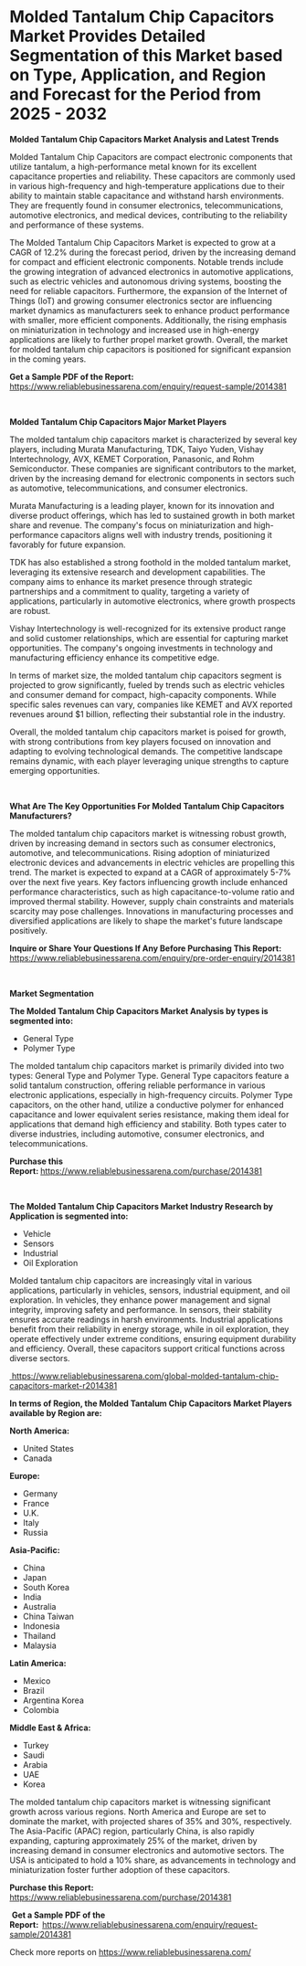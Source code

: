 <p><h1>Molded Tantalum Chip Capacitors Market Provides Detailed Segmentation of this Market based on Type, Application, and Region and Forecast for the Period from 2025 - 2032</h1></p><p><strong>Molded Tantalum Chip Capacitors Market Analysis and Latest Trends</strong></p>
<p><p>Molded Tantalum Chip Capacitors are compact electronic components that utilize tantalum, a high-performance metal known for its excellent capacitance properties and reliability. These capacitors are commonly used in various high-frequency and high-temperature applications due to their ability to maintain stable capacitance and withstand harsh environments. They are frequently found in consumer electronics, telecommunications, automotive electronics, and medical devices, contributing to the reliability and performance of these systems.</p><p>The Molded Tantalum Chip Capacitors Market is expected to grow at a CAGR of 12.2% during the forecast period, driven by the increasing demand for compact and efficient electronic components. Notable trends include the growing integration of advanced electronics in automotive applications, such as electric vehicles and autonomous driving systems, boosting the need for reliable capacitors. Furthermore, the expansion of the Internet of Things (IoT) and growing consumer electronics sector are influencing market dynamics as manufacturers seek to enhance product performance with smaller, more efficient components. Additionally, the rising emphasis on miniaturization in technology and increased use in high-energy applications are likely to further propel market growth. Overall, the market for molded tantalum chip capacitors is positioned for significant expansion in the coming years.</p></p>
<p><strong>Get a Sample PDF of the Report:&nbsp;</strong> <a href="https://www.reliablebusinessarena.com/enquiry/request-sample/2014381?utm_campaign=1943&utm_medium=2&utm_source=Github&utm_content=ia&utm_term=17012025&utm_id=molded-tantalum-chip-capacitors">https://www.reliablebusinessarena.com/enquiry/request-sample/2014381</a></p>
<p>&nbsp;</p>
<p><strong>Molded Tantalum Chip Capacitors Major Market Players</strong></p>
<p><p>The molded tantalum chip capacitors market is characterized by several key players, including Murata Manufacturing, TDK, Taiyo Yuden, Vishay Intertechnology, AVX, KEMET Corporation, Panasonic, and Rohm Semiconductor. These companies are significant contributors to the market, driven by the increasing demand for electronic components in sectors such as automotive, telecommunications, and consumer electronics.</p><p>Murata Manufacturing is a leading player, known for its innovation and diverse product offerings, which has led to sustained growth in both market share and revenue. The company's focus on miniaturization and high-performance capacitors aligns well with industry trends, positioning it favorably for future expansion.</p><p>TDK has also established a strong foothold in the molded tantalum market, leveraging its extensive research and development capabilities. The company aims to enhance its market presence through strategic partnerships and a commitment to quality, targeting a variety of applications, particularly in automotive electronics, where growth prospects are robust.</p><p>Vishay Intertechnology is well-recognized for its extensive product range and solid customer relationships, which are essential for capturing market opportunities. The company's ongoing investments in technology and manufacturing efficiency enhance its competitive edge.</p><p>In terms of market size, the molded tantalum chip capacitors segment is projected to grow significantly, fueled by trends such as electric vehicles and consumer demand for compact, high-capacity components. While specific sales revenues can vary, companies like KEMET and AVX reported revenues around $1 billion, reflecting their substantial role in the industry.</p><p>Overall, the molded tantalum chip capacitors market is poised for growth, with strong contributions from key players focused on innovation and adapting to evolving technological demands. The competitive landscape remains dynamic, with each player leveraging unique strengths to capture emerging opportunities.</p></p>
<p>&nbsp;</p>
<p><strong>What Are The Key Opportunities For Molded Tantalum Chip Capacitors Manufacturers?</strong></p>
<p><p>The molded tantalum chip capacitors market is witnessing robust growth, driven by increasing demand in sectors such as consumer electronics, automotive, and telecommunications. Rising adoption of miniaturized electronic devices and advancements in electric vehicles are propelling this trend. The market is expected to expand at a CAGR of approximately 5-7% over the next five years. Key factors influencing growth include enhanced performance characteristics, such as high capacitance-to-volume ratio and improved thermal stability. However, supply chain constraints and materials scarcity may pose challenges. Innovations in manufacturing processes and diversified applications are likely to shape the market's future landscape positively.</p></p>
<p><strong>Inquire or Share Your Questions If Any Before Purchasing This Report:</strong> <a href="https://www.reliablebusinessarena.com/enquiry/pre-order-enquiry/2014381?utm_campaign=1943&utm_medium=2&utm_source=Github&utm_content=ia&utm_term=17012025&utm_id=molded-tantalum-chip-capacitors">https://www.reliablebusinessarena.com/enquiry/pre-order-enquiry/2014381</a></p>
<p>&nbsp;</p>
<p><strong>Market Segmentation</strong></p>
<p><strong>The Molded Tantalum Chip Capacitors Market Analysis by types is segmented into:</strong></p>
<p><ul><li>General Type</li><li>Polymer Type</li></ul></p>
<p><p>The molded tantalum chip capacitors market is primarily divided into two types: General Type and Polymer Type. General Type capacitors feature a solid tantalum construction, offering reliable performance in various electronic applications, especially in high-frequency circuits. Polymer Type capacitors, on the other hand, utilize a conductive polymer for enhanced capacitance and lower equivalent series resistance, making them ideal for applications that demand high efficiency and stability. Both types cater to diverse industries, including automotive, consumer electronics, and telecommunications.</p></p>
<p><strong>Purchase this Report:&nbsp;</strong><a href="https://www.reliablebusinessarena.com/purchase/2014381?utm_campaign=1943&utm_medium=2&utm_source=Github&utm_content=ia&utm_term=17012025&utm_id=molded-tantalum-chip-capacitors">https://www.reliablebusinessarena.com/purchase/2014381</a></p>
<p>&nbsp;</p>
<p><strong>The Molded Tantalum Chip Capacitors Market Industry Research by Application is segmented into:</strong></p>
<p><ul><li>Vehicle</li><li>Sensors</li><li>Industrial</li><li>Oil Exploration</li></ul></p>
<p><p>Molded tantalum chip capacitors are increasingly vital in various applications, particularly in vehicles, sensors, industrial equipment, and oil exploration. In vehicles, they enhance power management and signal integrity, improving safety and performance. In sensors, their stability ensures accurate readings in harsh environments. Industrial applications benefit from their reliability in energy storage, while in oil exploration, they operate effectively under extreme conditions, ensuring equipment durability and efficiency. Overall, these capacitors support critical functions across diverse sectors.</p></p>
<p><a href="https://www.reliablebusinessarena.com/global-molded-tantalum-chip-capacitors-market-r2014381?utm_campaign=1943&utm_medium=2&utm_source=Github&utm_content=ia&utm_term=17012025&utm_id=molded-tantalum-chip-capacitors">&nbsp;https://www.reliablebusinessarena.com/global-molded-tantalum-chip-capacitors-market-r2014381</a></p>
<p><strong>In terms of Region, the Molded Tantalum Chip Capacitors Market Players available by Region are:</strong></p>
<p>
    <p> <strong> North America: </strong>
        <ul>
            <li>United States</li>
            <li>Canada</li>
        </ul>
        </p> 
    <p> <strong> Europe: </strong>
        <ul>
            <li>Germany</li>
            <li>France</li>
            <li>U.K.</li>
            <li>Italy</li>
            <li>Russia</li>
        </ul>
        </p> 
    <p> <strong> Asia-Pacific: </strong>
        <ul>
            <li>China</li>
            <li>Japan</li>
            <li>South Korea</li>
            <li>India</li>
            <li>Australia</li>
            <li>China Taiwan</li>
            <li>Indonesia</li>
            <li>Thailand</li>
            <li>Malaysia</li>
        </ul>
        </p> 
    <p> <strong> Latin America: </strong>
        <ul>
            <li>Mexico</li>
            <li>Brazil</li>
            <li>Argentina Korea</li>
            <li>Colombia</li>
        </ul>
        </p> 
    <p> <strong> Middle East & Africa: </strong>
        <ul>
            <li>Turkey</li>
            <li>Saudi</li>
            <li>Arabia</li>
            <li>UAE</li>
            <li>Korea</li>
        </ul>
    </p>
    </p>
<p><p>The molded tantalum chip capacitors market is witnessing significant growth across various regions. North America and Europe are set to dominate the market, with projected shares of 35% and 30%, respectively. The Asia-Pacific (APAC) region, particularly China, is also rapidly expanding, capturing approximately 25% of the market, driven by increasing demand in consumer electronics and automotive sectors. The USA is anticipated to hold a 10% share, as advancements in technology and miniaturization foster further adoption of these capacitors.</p></p>
<p><strong>Purchase this Report: </strong><a href="https://www.reliablebusinessarena.com/purchase/2014381?utm_campaign=1943&utm_medium=2&utm_source=Github&utm_content=ia&utm_term=17012025&utm_id=molded-tantalum-chip-capacitors">https://www.reliablebusinessarena.com/purchase/2014381</a></p>
<p>&nbsp;<strong>Get a Sample PDF of the Report:&nbsp;&nbsp;</strong><a href="https://www.reliablebusinessarena.com/enquiry/request-sample/2014381?utm_campaign=1943&utm_medium=2&utm_source=Github&utm_content=ia&utm_term=17012025&utm_id=molded-tantalum-chip-capacitors">https://www.reliablebusinessarena.com/enquiry/request-sample/2014381</a></p>
<p><strong></strong></p>
<p>Check more reports on <a href="https://www.reliablebusinessarena.com/?utm_campaign=1943&utm_medium=2&utm_source=Github&utm_content=ia&utm_term=17012025&utm_id=molded-tantalum-chip-capacitors">https://www.reliablebusinessarena.com/</a></p>
